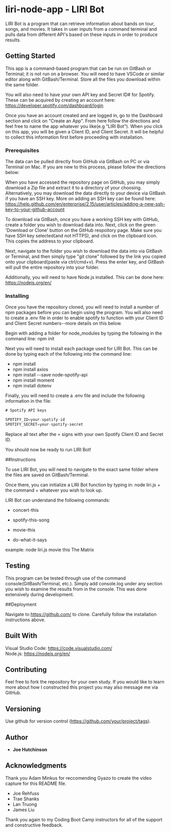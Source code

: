 # liri-node-app - LIRI Bot

LIRI Bot is a program that can retrieve information about bands on tour, songs, and movies.  It takes in user inputs from a command terminal and pulls data from different API's based on these inputs in order to produce results.

## Getting Started

This app is a command-based program that can be run on GitBash or Terminal; it is not run on a browser.  You will need to have VSCode or similar editor along with GitBash/Terminal.  Store all the files you download within the same folder.

You will also need to have your own API key and Secret ID# for Spotify.  These can be acquired by creating an account here: https://developer.spotify.com/dashboard/login

Once you have an account created and are logged in, go to the Dashboard section and click on "Create an App".  From here follow the directions and feel free to name the app whatever you like(e.g "LIRI Bot").  When you click on this app, you will be given a Client ID, and Client Secret.  It will be helpful to collect this information first before proceeding with installation.

### Prerequisites

The data can be pulled directly from GitHub via GitBash on PC or via Terminal on Mac.  If you are new to this process, please follow the directions below:

When you have accessed the repository page on GitHub, you may simply download a Zip file and extract it to a directory of your choosing.  Alternatively, you may download the data directly to your device via GitBash if you have an SSH key.  More on adding an SSH key can be found here: https://help.github.com/en/enterprise/2.15/user/articles/adding-a-new-ssh-key-to-your-github-account

To download via GitBash, once you have a working SSH key with GitHub, create a folder you wish to download data into.  Next, click on the green 'Download or Clone' button on the GitHub respoitory page.  Make sure you have SSH key selected(and not HTTPS), and click on the clipboard icon.  This copies the address to your clipboard.

Next, navigate to the folder you wish to download the data into via GitBash or Terminal, and then simply type "git clone" followed by the link you copied onto your clipboard(paste via ctrl/cmd+v).  Press the enter key, and GitBash will pull the entire repository into your folder.

Additionally, you will need to have Node.js installed.  This can be done here: https://nodejs.org/en/

### Installing

Once you have the repository cloned, you will need to install a number of npm packages before you can begin using the program.  You will also need to create a .env file in order to enable spotify to function with your Client ID and Client Secret numbers--more details on this below.

Begin with adding a folder for node_modules by typing the following in the command line: npm init

Next you will need to install each package used for LIRI Bot.  This can be done by typing each of the following into the command line:

* npm install
* npm install axios
* npm install --save node-spotify-api
* npm install moment
* npm install dotenv 

Finally, you will need to create a .env file and include the following information in the file:

```js
# Spotify API keys

SPOTIFY_ID=your-spotify-id
SPOTIFY_SECRET=your-spotify-secret

```

Replace all text after the = signs with your own Spotify Client ID and Secret ID.

You should now be ready to run LIRI Bot!


##Instructions

To use LIRI Bot, you will need to navigate to the exact same folder where the files are saved on GitBash/Terminal.  

Once there, you can initialize a LIRI Bot function by typing in: node liri.js + the command + whatever you wish to look up.

LIRI Bot can understand the following commands:

* concert-this

* spotify-this-song

* movie-this

* do-what-it-says

example: node liri.js movie this The Matrix



## Testing

This program can be tested through use of the command console(GitBash/Terminal, etc.).  Simply add console.log under any section you wish to examine the results from in the console.  This was done extensively during development. 

##Deployment

Navigate to https://github.com/ to clone.  Carefully follow the installation instructions above.

## Built With

Visual Studio Code: https://code.visualstudio.com/  
Node.js: https://nodejs.org/en/

## Contributing

Feel free to fork the repository for your own study.  If you would like to learn more about how I constructed this project you may also message me via GitHub.

## Versioning

Use github for version control (https://github.com/your/project/tags).

## Author

* **Joe Hutchinson**


## Acknowledgments

Thank you Adam Minkus for reccomending Gyazo to create the video capture for this README file.

* Joe Rehfuss
* Trae Shanks
* Lan Truong
* James Liu

Thank you again to my Coding Boot Camp instructors for all of the support and constructive feedback.